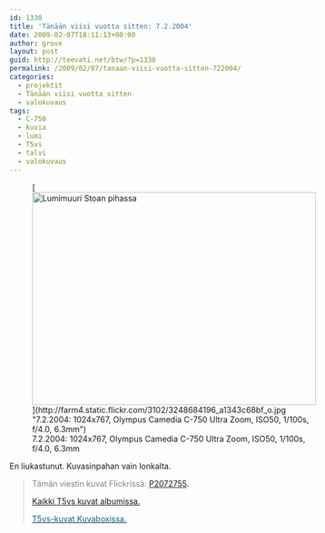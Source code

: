 ```yaml
---
id: 1330
title: 'Tänään viisi vuotta sitten: 7.2.2004'
date: 2009-02-07T18:11:13+00:00
author: grove
layout: post
guid: http://teevati.net/btw/?p=1330
permalink: /2009/02/07/tanaan-viisi-vuotta-sitten-722004/
categories:
  - projektit
  - Tänään viisi vuotta sitten
  - valokuvaus
tags:
  - C-750
  - kuvia
  - lumi
  - T5vs
  - talvi
  - valokuvaus
---
```

<figure style="width: 500px" class="wp-caption aligncenter">[<img class="             " title="Lumimuuri Stoan pihassa" src="http://farm4.static.flickr.com/3102/3248684196_053c5bf0a6.jpg" alt="Lumimuuri Stoan pihassa" width="500" height="375" />](http://farm4.static.flickr.com/3102/3248684196_a1343c68bf_o.jpg "7.2.2004: 1024x767, Olympus Camedia C-750 Ultra Zoom, ISO50, 1/100s, f/4.0, 6.3mm")<figcaption class="wp-caption-text">7.2.2004: 1024x767, Olympus Camedia C-750 Ultra Zoom, ISO50, 1/100s, f/4.0, 6.3mm</figcaption></figure> 

En liukastunut. Kuvasinpahan vain lonkalta.

> <span style="color: #808080;">Tämän viestin kuvat Flickrissä:</span> <span style="color: #006a80;"><span style="color: #000000;"><span style="color: #006a80;"><span style="color: #000000;"><span style="color: #006a80;"><span style="color: #000000;"><span style="color: #006a80;"><span style="color: #000000;"><a title="P2072755 on Flickr" href="http://www.flickr.com/photos/teevati/3248684196">P2072755</a>.</span></span></span></span></span></span></span></span>
> 
> [Kaikki T5vs kuvat albumissa.](/btw/flickr/album/72157607994204386/t5vs-all.html "BTW · T5vs-all")
> 
> [<span style="color: #006a80;">T5vs-kuvat Kuvaboxissa.</span>](http://www.kuvaboxi.fi/julkinen/29poj+taavetti-btw-t5vs.html "Kuvaboxi - BTW: T5vs (Taavetti)")